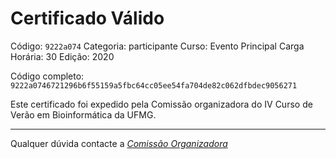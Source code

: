 # Certificado Válido

Código: `9222a074`
Categoria: participante
Curso: Evento Principal
Carga Horária: 30
Edição: 2020


Código completo: `9222a0746721296b6f55159a5fbc64cc05ee54fa704de82c062dfbdec9056271`


Este certificado foi expedido pela Comissão organizadora do IV Curso de Verão em Bioinformática da UFMG.

----

Qualquer dúvida contacte a [_Comissão Organizadora_](<mailto:cursobioinfoufmg@gmail.com$subject=[Certificados]>)

